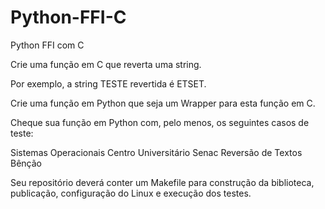 # Python-FFI-C
Python FFI com C

Crie uma função em C que reverta uma string. 

Por exemplo, a string TESTE revertida é ETSET.

Crie uma função em Python que seja um Wrapper para esta função em C.

Cheque sua função em Python com, pelo menos, os seguintes casos de teste:


Sistemas Operacionais
Centro Universitário Senac
Reversão de Textos
Bênção

Seu repositório deverá conter um Makefile para construção da
biblioteca, publicação, configuração do Linux e execução dos
testes.
